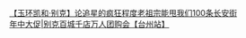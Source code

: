   
[【玉环凯和·别克】论追星的疯狂程度老祖宗能甩我们100条长安街](http://www.dianyue.me/archives/157/zno6ltr9oivotdru/)  
[年中大促|别克百城千店万人团购会【台州站】](http://www.dianyue.me/archives/167/2psf1og4mxgw3u09/)
